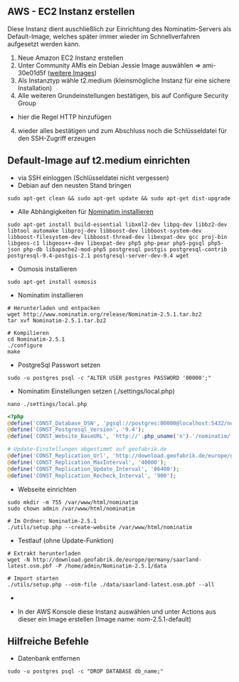 ## AWS - EC2 Instanz erstellen

Diese Instanz dient auschließlich zur Einrichtung des Nominatim-Servers als Default-Image, welches später immer wieder im Schnellverfahren aufgesetzt werden kann.

1. Neue Amazon EC2 Instanz erstellen
2. Unter Community AMIs ein Debian Jessie Image auswählen => ami-30e01d5f ([weitere Images](https://wiki.debian.org/Cloud/AmazonEC2Image/Jessie))
2. Als Instanztyp wähle t2.medium (kleinsmögliche Instanz für eine sichere Installation)
3. Alle weiteren Grundeinstellungen bestätigen, bis auf Configure Security Group
  * hier die Regel HTTP hinzufügen
4. wieder alles bestätigen und zum Abschluss noch die Schlüsseldatei für den SSH-Zugriff erzeugen

## Default-Image auf t2.medium einrichten

  * via SSH einloggen (Schlüsseldatei nicht vergessen)
  * Debian auf den neusten Stand bringen
```shell
sudo apt-get clean && sudo apt-get update && sudo apt-get dist-upgrade
```

  * Alle Abhängigkeiten für [Nominatim installieren](http://wiki.openstreetmap.org/wiki/Nominatim/Installation#Ubuntu.2FDebian)
```shell
sudo apt-get install build-essential libxml2-dev libpq-dev libbz2-dev libtool automake libproj-dev libboost-dev libboost-system-dev libboost-filesystem-dev libboost-thread-dev libexpat-dev gcc proj-bin libgeos-c1 libgeos++-dev libexpat-dev php5 php-pear php5-pgsql php5-json php-db libapache2-mod-php5 postgresql postgis postgresql-contrib postgresql-9.4-postgis-2.1 postgresql-server-dev-9.4 wget
```

  * Osmosis installieren
```shell
sudo apt-get install osmosis
```

  * Nominatim installieren
```shell
# Herunterladen und entpacken
wget http://www.nominatim.org/release/Nominatim-2.5.1.tar.bz2
tar xvf Nominatim-2.5.1.tar.bz2

# Kompilieren
cd Nominatim-2.5.1
./configure
make
```

  * PostgreSql Passwort setzen
```shell
sudo -u postgres psql -c "ALTER USER postgres PASSWORD '00000';"
```

  * Nominatim Einstellungen setzen (./settings/local.php)
```shell
nano ./settings/local.php
```
```php
<?php
@define('CONST_Database_DSN', 'pgsql://postgres:00000@localhost:5432/nom_sl');
@define('CONST_Postgresql_Version', '9.4');
@define('CONST_Website_BaseURL', 'http://'.php_uname('n').'/nominatim/');

# Update-Einstellungen abgestimmt auf geofabrik.de
@define('CONST_Replication_Url', 'http://download.geofabrik.de/europe/germany/saarland-updates');
@define('CONST_Replication_MaxInterval', '40000');
@define('CONST_Replication_Update_Interval', '86400');
@define('CONST_Replication_Recheck_Interval', '900');
```
  
  * Webseite einrichten
```shell
sudo mkdir -m 755 /var/www/html/nominatim
sudo chown admin /var/www/html/nominatim

# Im Ordner: Nominatim-2.5.1
./utils/setup.php --create-website /var/www/html/nominatim
```  

  * Testlauf (ohne Update-Funktion)
```shell
# Extrakt herunterladen
wget -N http://download.geofabrik.de/europe/germany/saarland-latest.osm.pbf -P /home/admin/Nominatim-2.5.1/data

# Import starten
./utils/setup.php --osm-file ./data/saarland-latest.osm.pbf --all
``` 
  
  * 

  * In der AWS Konsole diese Instanz auswählen und unter Actions aus dieser ein Image erstellen (Image name: nom-2.5.1-default)
  
## Hilfreiche Befehle
  * Datenbank entfernen
```shell
sudo -u postgres psql -c "DROP DATABASE db_name;"
```
  
  
  
